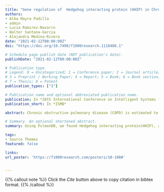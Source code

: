 ```yaml
---
title: "Gene regulation of  Hedgehog interacting protein (HHIP) in Chronic Obstructive Pulmonary Disease"
authors:
- Alba Mayra Padilla
- admin
- Lucia Ramirez-Navarro
- Walter Santana-Garcia
- Alejandra Medina-Rivera
date: "2021-02-12T00:00:00Z"
doi: "https://doi.org/10.7490/f1000research.1118486.1"

# Schedule page publish date (NOT publication's date).
publishDate: "2021-02-12T00:00:00Z"

# Publication type.
# Legend: 0 = Uncategorized; 1 = Conference paper; 2 = Journal article;
# 3 = Preprint / Working Paper; 4 = Report; 5 = Book; 6 = Book section;
# 7 = Thesis; 8 = Patent
publication_types: ["1"]

# Publication name and optional abbreviated publication name.
publication: In *28th International Conference on Intelligent Systems for Molecular Biology (ISMB) 2020*
publication_short: In *ISMB*

abstract: Chronic obstructive pulmonary disease (COPD) is estimated to become the third cause of mortality by 2030 (WHO., 2020). In PulmonDB (Villaseñor-Altamirano et al., 2020), a transcriptome database for pulmonary diseases, we found several genes with discordant gene expression pattern in COPD patients across studies, among these genes we found Hedgehog interacting protein(HHIP), a gene previously associated with COPD (Obeidat et al., 2015). In this project, we aim to assess if HHIP expression could be affected by regulatory variants. In order to do so, we retrieved genetic variants in the vicinity of HHIP loci reported in the literature. We found eQTLs with opposite effects on HHIP gene expression, 3 associated with overexpression (Obeidat et al., 2015; Wang et al and 2013 Fawcett et al., 2019) and 7 to downregulation(Zhou et al., 2013, Tam et al., 2019, Bartholo et al., 2019, Woo & Sang., 2015 & Lao et al., 2015).To assess if these genetic variants could be affecting transcription factor binding interactions we used RSAT Variation-tools with non-redundant Jaspar motifs, finding potential binding site modifications that could explain the variation of gene expression across experiments.

# Summary. An optional shortened abstract.
summary: Using PulmonDB, we found Hedgehog interacting protein(HHIP), a gene previously associated with COPD and we aim to assess if HHIP variants could be modifying transcription factor binding interactions.

tags:
- Source Themes
featured: false

links:
url_poster: 'https://f1000research.com/posters/10-108#'


---
```


{{% callout note %}}
Click the *Cite* button above to copy citation in bibtex format.
{{% /callout %}}


